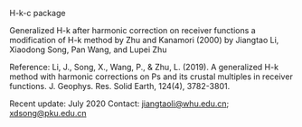 H-k-c package

Generalized H-k after harmonic correction on receiver functions
a modification of H-k method by Zhu and Kanamori (2000)
by Jiangtao Li, Xiaodong Song, Pan Wang, and Lupei Zhu

Reference: Li, J., Song, X., Wang, P., & Zhu, L. (2019). A generalized H-k method with harmonic corrections
on Ps and its crustal multiples in receiver functions. J. Geophys. Res. Solid Earth, 124(4), 3782-3801.

Recent update: July 2020
Contact: jiangtaoli@whu.edu.cn; xdsong@pku.edu.cn
